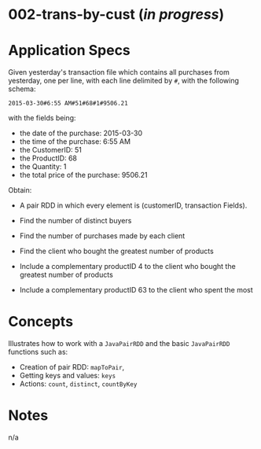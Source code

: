 002-trans-by-cust (*in progress*)
=================

# Application Specs
Given yesterday's transaction file which contains all purchases from yesterday, one per line, with each line delimited by `#`, with the following schema:
```
2015-03-30#6:55 AM#51#68#1#9506.21
```
with the fields being:
  + the date of the purchase: 2015-03-30
  + the time of the purchase: 6:55 AM
  + the CustomerID: 51
  + the ProductID: 68
  + the Quantity: 1
  + the total price of the purchase: 9506.21

Obtain:
+ A pair RDD in which every element is (customerID, transaction Fields).
+ Find the number of distinct buyers
+ Find the number of purchases made by each client
+ Find the client who bought the greatest number of products

+ Include a complementary productID 4 to the client who bought the greatest number of products
+ Include a complementary productID 63 to the client who spent the most

# Concepts
Illustrates how to work with a `JavaPairRDD` and the basic `JavaPairRDD` functions such as:
+ Creation of pair RDD: `mapToPair`, 
+ Getting keys and values: `keys`
+ Actions: `count`, `distinct`, `countByKey`

# Notes
n/a